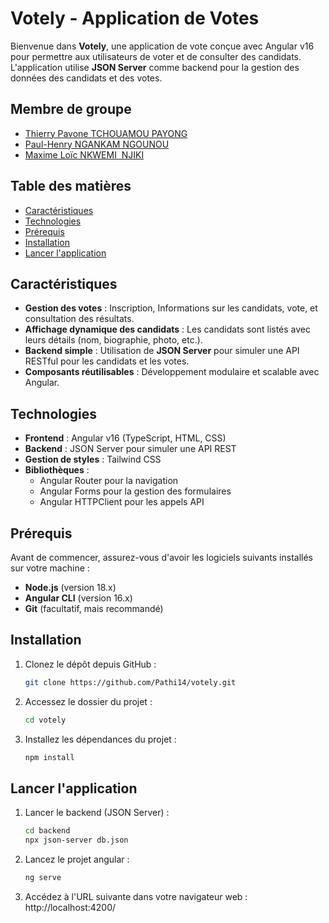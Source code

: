 # Votely - Application de Votes

Bienvenue dans **Votely**, une application de vote conçue avec Angular v16 pour permettre aux utilisateurs de voter et de consulter des candidats. L'application utilise **JSON Server** comme backend pour la gestion des données des candidats et des votes.

## Membre de groupe

- [Thierry Pavone TCHOUAMOU PAYONG](https://github.com/Pathi14)
- [Paul-Henry NGANKAM NGOUNOU](https://github.com/Paul-HenryN)
- [Maxime Loïc NKWEMI  NJIKI](https://github.com/MaximeLoic)

## Table des matières

- [Caractéristiques](#caractéristiques)
- [Technologies](#technologies)
- [Prérequis](#prérequis)
- [Installation](#installation)
- [Lancer l'application](#lancer-lapplication)

## Caractéristiques

- **Gestion des votes** : Inscription, Informations sur les candidats, vote, et consultation des résultats.
- **Affichage dynamique des candidats** : Les candidats sont listés avec leurs détails (nom, biographie, photo, etc.).
- **Backend simple** : Utilisation de **JSON Server** pour simuler une API RESTful pour les candidats et les votes.
- **Composants réutilisables** : Développement modulaire et scalable avec Angular.

## Technologies

- **Frontend** : Angular v16 (TypeScript, HTML, CSS)
- **Backend** : JSON Server pour simuler une API REST
- **Gestion de styles** : Tailwind CSS
- **Bibliothèques** :
  - Angular Router pour la navigation
  - Angular Forms pour la gestion des formulaires
  - Angular HTTPClient pour les appels API

## Prérequis

Avant de commencer, assurez-vous d'avoir les logiciels suivants installés sur votre machine :

- **Node.js** (version 18.x)
- **Angular CLI** (version 16.x)
- **Git** (facultatif, mais recommandé)

## Installation

1. Clonez le dépôt depuis GitHub :

   ```bash
   git clone https://github.com/Pathi14/votely.git

2. Accessez le dossier du projet :

   ```bash
   cd votely
   ```

3. Installez les dépendances du projet :

   ```bash
   npm install
   ```

## Lancer l'application

1. Lancer le backend (JSON Server) :

   ```bash
   cd backend
   npx json-server db.json
   ```

2. Lancez le projet angular :

   ```bash
   ng serve
   ```

3. Accédez à l'URL suivante dans votre navigateur web : http://localhost:4200/
